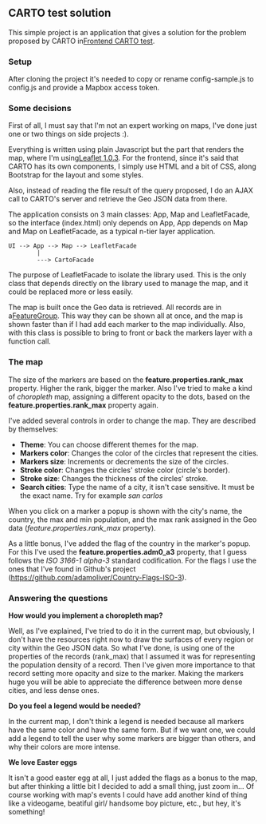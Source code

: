 ## CARTO test solution
This simple project is an application that gives a solution for the problem proposed by CARTO 
in[Frontend CARTO test](https://gist.github.com/xavijam/8bf55f5e4da51bc79d94d676a471f77b).

### Setup
After cloning the project it's needed to copy or rename config-sample.js to config.js and provide a Mapbox
access token.

### Some decisions
First of all, I must say that I'm not an expert working on maps, I've done just one or two things on side projects :).

Everything is written using plain Javascript but the part that renders the map, where I'm 
 using[Leaflet 1.0.3](http://leafletjs.com/2017/01/23/leaflet-1.0.3.html). For the frontend, 
 since it's said that CARTO has its own components, I simply use HTML and a bit of CSS, along Bootstrap for the layout and some styles.
 
Also, instead of reading the file result of the query proposed, I do an AJAX call to CARTO's server and 
 retrieve the Geo JSON data from there.
 
The application consists on 3 main classes: App, Map and LeafletFacade, so the interface (index.html) only depends
on App, App depends on Map and Map on LeafletFacade, as a typical n-tier layer application.

    UI --> App --> Map --> LeafletFacade
            |
            ---> CartoFacade

The purpose of LeafletFacade to isolate the library used. This is the only class that depends directly on the library 
used to manage the map, and it could be replaced more or less easily.
 
The map is built once the Geo data is retrieved. All records are in a[FeatureGroup](http://leafletjs.com/reference.html#featuregroup).
This way they can be shown all at once, and the map is shown faster than if I had add each marker to the map individually.
Also, with this class is possible to bring to front or back the markers layer with a function call.

### The map
 
The size of the markers are based on the **feature.properties.rank_max** property. Higher the rank, bigger the marker.
Also I've tried to make a kind of _choropleth_ map, assigning a different opacity to the dots, based on the 
**feature.properties.rank_max** property again.
 
I've added several controls in order to change the map. They are described by themselves:

* **Theme**: You can choose different themes for the map.
* **Markers color**: Changes the color of the circles that represent the cities.
* **Markers size**: Increments or decrements the size of the circles.
* **Stroke color**: Changes the circles' stroke color (circle's border).
* **Stroke size**: Changes the thickness of the circles' stroke.
* **Search cities**: Type the name of a city, it isn't case sensitive. It must be the exact name. Try for example _san carlos_
 
When you click on a marker a popup is shown with the city's name, the country, the max and min population, and the 
max rank assigned in the Geo data (_feature.properties.rank_max_ property). 
 
As a little bonus, I've added the flag of the country in the marker's popup. For this I've used the **feature.properties.adm0_a3**
property, that I guess follows the _ISO 3166-1 alpha-3_ standard codification. For the flags I use the ones that I've found in 
Github's project (https://github.com/adamoliver/Country-Flags-ISO-3).

### Answering the questions
**How would you implement a choropleth map?**

 Well, as I've explained, I've tried to do it in the current map, but obviously, I don't 
 have the resources right now to draw the surfaces of every region or city within the Geo JSON data. So what I've done, is using
 one of the properties of the records (rank_max) that I assumed it was for representing the population density of a record. Then I've
 given more importance to that record setting more opacity and size to the marker.
 Making the markers huge you will be able to appreciate the difference between more dense cities, and less dense ones.
  
**Do you feel a legend would be needed?** 

  In the current map, I don't think a legend is needed because all markers have the same color and have the same form. 
  But if we want one, we could add a legend to tell the user why some markers are bigger than others, and why their colors 
  are more intense.

**We love Easter eggs**

  It isn't a good easter egg at all, I just added the flags as a bonus to the map, but after thinking a little bit 
  I decided to add a small thing, just zoom in... Of course working with map's events I could have add another kind of
   thing like a videogame, beatiful girl/ handsome boy picture, etc., but hey, it's something! 